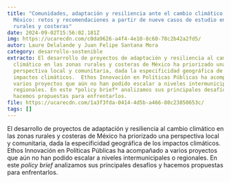 ```yaml
---
title: "Comunidades, adaptación y resiliencia ante el cambio climático en
  México: retos y recomendaciones a partir de nueve casos de estudio en zonas
  rurales y costeras"
date: 2024-09-02T15:56:02.181Z
img: https://ucarecdn.com/c0da9626-a4f4-4e10-8c60-78c2b42a2fd5/
autor: Laure Delalande y Juan Felipe Santana Mora
category: desarrollo-sostenible
extracto: El desarrollo de proyectos de adaptación y resiliencia al cambio
  climático en las zonas rurales y costeras de México ha priorizado una
  perspectiva local y comunitaria, dada la especificidad geográfica de los
  impactos climáticos.  Ethos Innovación en Políticas Públicas ha acompañado a
  varios proyectos que aún no han podido escalar a niveles intermunicipales o
  regionales. En este *policy brief* analizamos sus principales desafíos y
  hacemos propuestas para enfrentarlos.
file: https://ucarecdn.com/1a3f3fda-0414-4d5b-a466-80c23850653c/
tags: []
---
```

<!--StartFragment-->

El desarrollo de proyectos de adaptación y resiliencia al cambio climático en las zonas rurales y costeras de México ha priorizado una perspectiva local y comunitaria, dada la especificidad geográfica de los impactos climáticos. Ethos Innovación en Políticas Públicas ha acompañado a varios proyectos que aún no han podido escalar a niveles intermunicipales o regionales. En este *policy brief* analizamos sus principales desafíos y hacemos propuestas para enfrentarlos.

<!--EndFragment-->